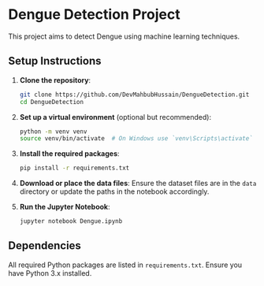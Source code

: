 # Dengue Detection Project

This project aims to detect Dengue using machine learning techniques.

## Setup Instructions

1. **Clone the repository**:
    ```bash
    git clone https://github.com/DevMahbubHussain/DengueDetection.git
    cd DengueDetection
    ```

2. **Set up a virtual environment** (optional but recommended):
    ```bash
    python -m venv venv
    source venv/bin/activate  # On Windows use `venv\Scripts\activate`
    ```

3. **Install the required packages**:
    ```bash
    pip install -r requirements.txt
    ```

4. **Download or place the data files**:
    Ensure the dataset files are in the `data` directory or update the paths in the notebook accordingly.

5. **Run the Jupyter Notebook**:
    ```bash
    jupyter notebook Dengue.ipynb
    ```

## Dependencies

All required Python packages are listed in `requirements.txt`. Ensure you have Python 3.x installed.
